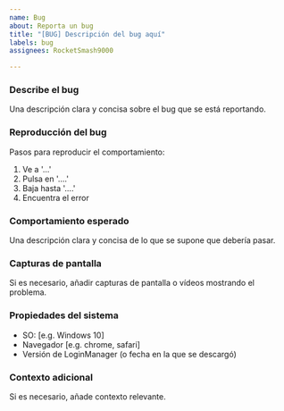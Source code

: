 ```yaml
---
name: Bug
about: Reporta un bug
title: "[BUG] Descripción del bug aquí"
labels: bug
assignees: RocketSmash9000

---
```


### Describe el bug
Una descripción clara y concisa sobre el bug que se está reportando.

### Reproducción del bug
Pasos para reproducir el comportamiento:
1. Ve a '...'
2. Pulsa en '....'
3. Baja hasta '....'
4. Encuentra el error

### Comportamiento esperado
Una descripción clara y concisa de lo que se supone que debería pasar.

### Capturas de pantalla
Si es necesario, añadir capturas de pantalla o vídeos mostrando el problema.

### Propiedades del sistema
 - SO: [e.g. Windows 10]
 - Navegador [e.g. chrome, safari]
 - Versión de LoginManager (o fecha en la que se descargó)

### Contexto adicional
Si es necesario, añade contexto relevante.
